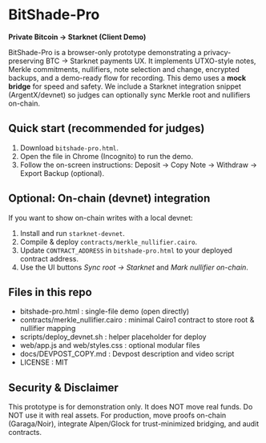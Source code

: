 # BitShade-Pro

**Private Bitcoin → Starknet (Client Demo)**

BitShade-Pro is a browser-only prototype demonstrating a privacy-preserving BTC → Starknet payments UX.
It implements UTXO-style notes, Merkle commitments, nullifiers, note selection and change, encrypted backups,
and a demo-ready flow for recording. This demo uses a **mock bridge** for speed and safety. We include a
Starknet integration snippet (ArgentX/devnet) so judges can optionally sync Merkle root and nullifiers on-chain.

## Quick start (recommended for judges)

1. Download `bitshade-pro.html`.
2. Open the file in Chrome (Incognito) to run the demo.
3. Follow the on-screen instructions: Deposit → Copy Note → Withdraw → Export Backup (optional).

## Optional: On-chain (devnet) integration

If you want to show on-chain writes with a local devnet:
1. Install and run `starknet-devnet`.
2. Compile & deploy `contracts/merkle_nullifier.cairo`.
3. Update `CONTRACT_ADDRESS` in `bitshade-pro.html` to your deployed contract address.
4. Use the UI buttons _Sync root → Starknet_ and _Mark nullifier on-chain_.

## Files in this repo

- bitshade-pro.html      : single-file demo (open directly)
- contracts/merkle_nullifier.cairo : minimal Cairo1 contract to store root & nullifier mapping
- scripts/deploy_devnet.sh : helper placeholder for deploy
- web/app.js and web/styles.css : optional modular files
- docs/DEVPOST_COPY.md   : Devpost description and video script
- LICENSE : MIT

## Security & Disclaimer

This prototype is for demonstration only. It does NOT move real funds. Do NOT use it with real assets.
For production, move proofs on-chain (Garaga/Noir), integrate Alpen/Glock for trust-minimized bridging, and audit contracts.

